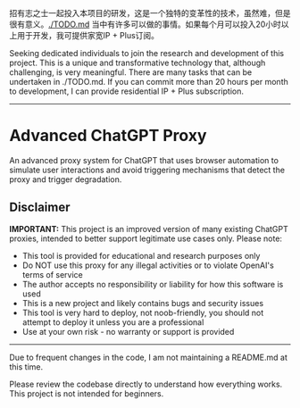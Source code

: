 招有志之士一起投入本项目的研发，这是一个独特的变革性的技术，虽然难，但是很有意义。[./TODO.md](./TODO.md)
当中有许多可以做的事情。如果每个月可以投入20小时以上用于开发，我可提供家宽IP + Plus订阅。

Seeking dedicated individuals to join the research and development of this project. This is a unique and transformative
technology that, although challenging, is very meaningful. There are many tasks that can be undertaken in ./TODO.md. If
you can commit more than 20 hours per month to development, I can provide residential IP + Plus subscription.

---

# Advanced ChatGPT Proxy

An advanced proxy system for ChatGPT that uses browser automation to simulate user interactions and avoid triggering
mechanisms that detect the proxy and trigger degradation.

## Disclaimer

**IMPORTANT:** This project is an improved version of many existing ChatGPT proxies, intended to better support
legitimate use cases only. Please note:

- This tool is provided for educational and research purposes only
- Do NOT use this proxy for any illegal activities or to violate OpenAI's terms of service
- The author accepts no responsibility or liability for how this software is used
- This is a new project and likely contains bugs and security issues
- This tool is very hard to deploy, not noob-friendly, you should not attempt to deploy it unless you are a professional
- Use at your own risk - no warranty or support is provided

---

Due to frequent changes in the code, I am not maintaining a README.md at this time. 

Please review the codebase directly to understand how everything works. This project is not intended for beginners.


